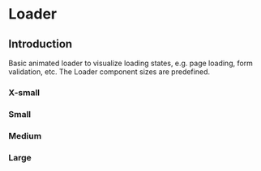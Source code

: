 # Loader

## Introduction
Basic animated loader to visualize loading states, e.g. page loading, form validation, etc. The Loader component sizes are predefined.

### X-small

<Playground>
  <template v-slot="slotProps">
    <p-loader size="x-small" :theme="slotProps.theme" />
  </template>
</Playground>

### Small

<Playground>
  <template v-slot="slotProps">
    <p-loader size="small" :theme="slotProps.theme" />
  </template>
</Playground>

### Medium

<Playground>
  <template v-slot="slotProps">
    <p-loader size="medium" :theme="slotProps.theme" />
  </template>
</Playground>

### Large

<Playground>
  <template v-slot="slotProps">
    <p-loader size="large" :theme="slotProps.theme" />
  </template>
</Playground>